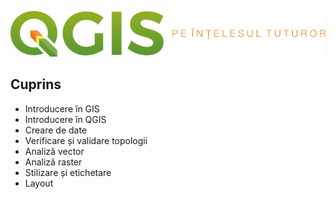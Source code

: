 ![test](https://github.com/iungurianu/qgis-pe-intelesul-tuturor/blob/master/Logo/qgis_pe_intelesul_tuturor_logo_wide.png)

## Cuprins
* Introducere în GIS
* Introducere în QGIS
* Creare de date
* Verificare și validare topologii
* Analiză vector
* Analiză raster
* Stilizare și etichetare
* Layout

